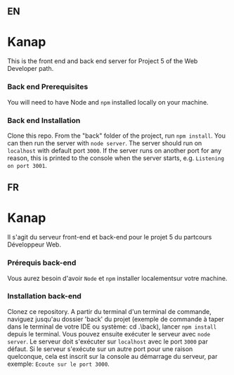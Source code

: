 ## EN ##
# Kanap #

This is the front end and back end server for Project 5 of the Web Developer path.

### Back end Prerequisites ###

You will need to have Node and `npm` installed locally on your machine.

### Back end Installation ###

Clone this repo. From the "back" folder of the project, run `npm install`. You 
can then run the server with `node server`. 
The server should run on `localhost` with default port `3000`. If the
server runs on another port for any reason, this is printed to the
console when the server starts, e.g. `Listening on port 3001`.

## FR ##
# Kanap #

Il s'agit du serveur front-end et back-end pour le projet 5 du partcours Développeur Web.

### Prérequis back-end ###

Vous aurez besoin d'avoir `Node` et `npm` installer localementsur votre machine.

### Installation back-end ###

Clonez ce repository.
A partir du terminal d'un terminal de commande, naviguez jusqu'au dossier 'back' du projet (exemple de commande à taper dans le terminal de votre IDE ou système: cd .\back), lancer `npm install` depuis le terminal.
Vous pouvez ensuite exécuter le serveur avec `node server`.
Le serveur doit s'exécuter sur `localhost` avec le port `3000` par défaut.
Si le serveur s'exécute sur un autre port pour une raison quelconque, cela est inscrit sur la console au démarrage du serveur, par exemple: `Ecoute sur le port 3000`.